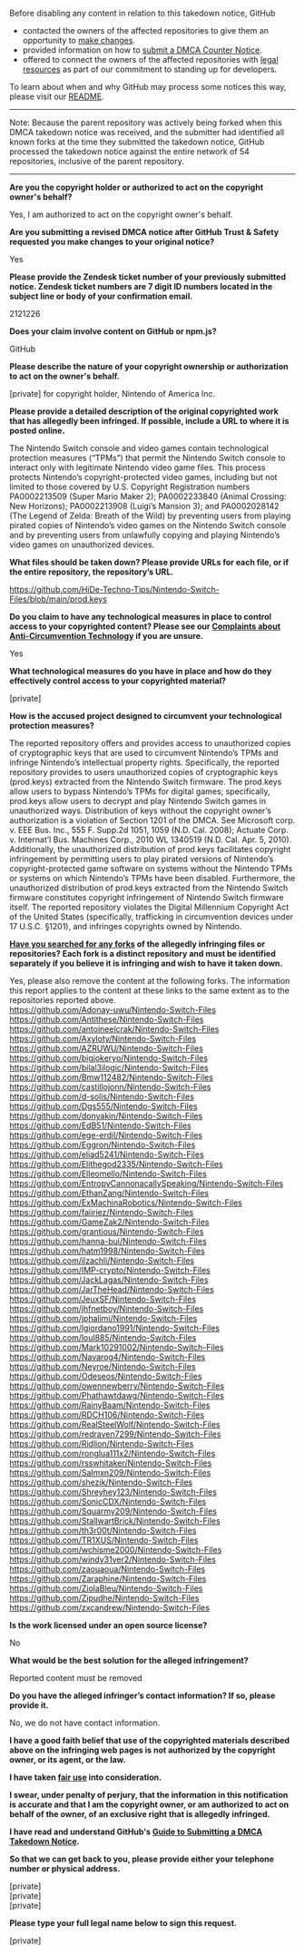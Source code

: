 Before disabling any content in relation to this takedown notice, GitHub
- contacted the owners of the affected repositories to give them an opportunity to [make changes](https://docs.github.com/en/github/site-policy/dmca-takedown-policy#a-how-does-this-actually-work).
- provided information on how to [submit a DMCA Counter Notice](https://docs.github.com/en/articles/guide-to-submitting-a-dmca-counter-notice).
- offered to connect the owners of the affected repositories with [legal resources](https://github.blog/2020-11-16-standing-up-for-developers-youtube-dl-is-back/#developer-defense-fund) as part of our commitment to standing up for developers.

To learn about when and why GitHub may process some notices this way, please visit our [README](https://github.com/github/dmca/blob/master/README.md#anatomy-of-a-takedown-notice).

---

Note: Because the parent repository was actively being forked when this DMCA takedown notice was received, and the submitter had identified all known forks at the time they submitted the takedown notice, GitHub processed the takedown notice against the entire network of 54 repositories, inclusive of the parent repository.

---

**Are you the copyright holder or authorized to act on the copyright owner's behalf?**  
  
Yes, I am authorized to act on the copyright owner's behalf.  
  
**Are you submitting a revised DMCA notice after GitHub Trust & Safety requested you make changes to your original notice?**  
  
Yes  
  
**Please provide the Zendesk ticket number of your previously submitted notice. Zendesk ticket numbers are 7 digit ID numbers located in the subject line or body of your confirmation email.**  
  
2121226  
  
**Does your claim involve content on GitHub or npm.js?**  
  
GitHub  
  
**Please describe the nature of your copyright ownership or authorization to act on the owner's behalf.**  
  
[private] for copyright holder, Nintendo of America Inc.  
  
**Please provide a detailed description of the original copyrighted work that has allegedly been infringed. If possible, include a URL to where it is posted online.**  
  
The Nintendo Switch console and video games contain technological protection measures (“TPMs”) that permit the Nintendo Switch console to interact only with legitimate Nintendo video game files. This process protects Nintendo’s copyright-protected video games, including but not limited to those covered by U.S. Copyright Registration numbers PA0002213509 (Super Mario Maker 2); PA0002233840 (Animal Crossing: New Horizons); PA0002213908 (Luigi’s Mansion 3); and PA0002028142 (The Legend of Zelda: Breath of the Wild) by preventing users from playing pirated copies of Nintendo’s video games on the Nintendo Switch console and by preventing users from unlawfully copying and playing Nintendo’s video games on unauthorized devices.  
  
**What files should be taken down? Please provide URLs for each file, or if the entire repository, the repository’s URL.**  
  
https://github.com/HiDe-Techno-Tips/Nintendo-Switch-Files/blob/main/prod.keys  
  
**Do you claim to have any technological measures in place to control access to your copyrighted content? Please see our <a href="https://docs.github.com/articles/guide-to-submitting-a-dmca-takedown-notice#complaints-about-anti-circumvention-technology">Complaints about Anti-Circumvention Technology</a> if you are unsure.**  
  
Yes  
  
**What technological measures do you have in place and how do they effectively control access to your copyrighted material?**  
  
[private] 
  
**How is the accused project designed to circumvent your technological protection measures?**  
  
The reported repository offers and provides access to unauthorized copies of cryptographic keys that are used to circumvent Nintendo’s TPMs and infringe Nintendo’s intellectual property rights. Specifically, the reported repository provides to users unauthorized copies of cryptographic keys (prod.keys) extracted from the Nintendo Switch firmware. The prod.keys allow users to bypass Nintendo’s TPMs for digital games; specifically, prod.keys allow users to decrypt and play Nintendo Switch games in unauthorized ways. Distribution of keys without the copyright owner’s authorization is a violation of Section 1201 of the DMCA. See Microsoft corp. v. EEE Bus. Inc., 555 F. Supp.2d 1051, 1059 (N.D. Cal. 2008); Actuate Corp. v. Internat’l Bus. Machines Corp., 2010 WL 1340519 (N.D. Cal. Apr. 5, 2010). Additionally, the unauthorized distribution of prod.keys facilitates copyright infringement by permitting users to play pirated versions of Nintendo’s copyright-protected game software on systems without the Nintendo TPMs or systems on which Nintendo’s TPMs have been disabled. Furthermore, the unauthorized distribution of prod.keys extracted from the Nintendo Switch firmware constitutes copyright infringement of Nintendo Switch firmware itself. The reported repository violates the Digital Millennium Copyright Act of the United States (specifically, trafficking in circumvention devices under 17 U.S.C. §1201), and infringes copyrights owned by Nintendo.  
  
**<a href="https://docs.github.com/articles/dmca-takedown-policy#b-what-about-forks-or-whats-a-fork">Have you searched for any forks</a> of the allegedly infringing files or repositories? Each fork is a distinct repository and must be identified separately if you believe it is infringing and wish to have it taken down.**  
  
Yes, please also remove the content at the following forks. The information this report applies to the content at these links to the same extent as to the repositories reported above.  
https://github.com/Adonay-uwu/Nintendo-Switch-Files  
https://github.com/Antithese/Nintendo-Switch-Files  
https://github.com/antoineelcrak/Nintendo-Switch-Files  
https://github.com/Axyloty/Nintendo-Switch-Files  
https://github.com/AZRUWU/Nintendo-Switch-Files  
https://github.com/bigjokeryo/Nintendo-Switch-Files  
https://github.com/bilal3ilogic/Nintendo-Switch-Files  
https://github.com/Bmw112482/Nintendo-Switch-Files  
https://github.com/castillojonn/Nintendo-Switch-Files  
https://github.com/d-solis/Nintendo-Switch-Files  
https://github.com/Dgs555/Nintendo-Switch-Files  
https://github.com/donyakin/Nintendo-Switch-Files  
https://github.com/EdB51/Nintendo-Switch-Files  
https://github.com/ege-erdil/Nintendo-Switch-Files  
https://github.com/Eggron/Nintendo-Switch-Files  
https://github.com/eliad5241/Nintendo-Switch-Files  
https://github.com/Elithegod2335/Nintendo-Switch-Files  
https://github.com/Elleomello/Nintendo-Switch-Files  
https://github.com/EntropyCannonacallySpeaking/Nintendo-Switch-Files  
https://github.com/EthanZang/Nintendo-Switch-Files  
https://github.com/ExMachinaRobotics/Nintendo-Switch-Files  
https://github.com/faiiriez/Nintendo-Switch-Files  
https://github.com/GameZak2/Nintendo-Switch-Files  
https://github.com/grantious/Nintendo-Switch-Files  
https://github.com/hanna-bui/Nintendo-Switch-Files  
https://github.com/hatm1998/Nintendo-Switch-Files  
https://github.com/ilzachli/Nintendo-Switch-Files  
https://github.com/IMP-crypto/Nintendo-Switch-Files  
https://github.com/JackLagas/Nintendo-Switch-Files  
https://github.com/JarTheHead/Nintendo-Switch-Files  
https://github.com/JeuxSF/Nintendo-Switch-Files  
https://github.com/jhfnetboy/Nintendo-Switch-Files  
https://github.com/jphalimi/Nintendo-Switch-Files  
https://github.com/lgiordano1991/Nintendo-Switch-Files  
https://github.com/loul885/Nintendo-Switch-Files  
https://github.com/Mark10291002/Nintendo-Switch-Files  
https://github.com/Navarog4/Nintendo-Switch-Files  
https://github.com/Neyroe/Nintendo-Switch-Files  
https://github.com/Odeseos/Nintendo-Switch-Files  
https://github.com/owennewberry/Nintendo-Switch-Files  
https://github.com/Phathawtdawg/Nintendo-Switch-Files  
https://github.com/RainyBaam/Nintendo-Switch-Files  
https://github.com/RDCH106/Nintendo-Switch-Files  
https://github.com/RealSteelWolf/Nintendo-Switch-Files  
https://github.com/redraven7299/Nintendo-Switch-Files  
https://github.com/Ridlion/Nintendo-Switch-Files  
https://github.com/ronglua111x2/Nintendo-Switch-Files  
https://github.com/rsswhitaker/Nintendo-Switch-Files  
https://github.com/Salmxn209/Nintendo-Switch-Files  
https://github.com/shezik/Nintendo-Switch-Files  
https://github.com/Shreyhey123/Nintendo-Switch-Files  
https://github.com/SonicCDX/Nintendo-Switch-Files  
https://github.com/Squarmy209/Nintendo-Switch-Files  
https://github.com/StallwartBrick/Nintendo-Switch-Files  
https://github.com/th3r00t/Nintendo-Switch-Files  
https://github.com/TR1XUS/Nintendo-Switch-Files  
https://github.com/wchisme2000/Nintendo-Switch-Files  
https://github.com/windy31ver2/Nintendo-Switch-Files  
https://github.com/zaouaoua/Nintendo-Switch-Files  
https://github.com/Zaraphine/Nintendo-Switch-Files  
https://github.com/ZiolaBleu/Nintendo-Switch-Files  
https://github.com/Zipudhe/Nintendo-Switch-Files  
https://github.com/zxcandrew/Nintendo-Switch-Files  
  
**Is the work licensed under an open source license?**  
  
No  
  
**What would be the best solution for the alleged infringement?**  
  
Reported content must be removed  
  
**Do you have the alleged infringer’s contact information? If so, please provide it.**  
  
No, we do not have contact information.  
  
**I have a good faith belief that use of the copyrighted materials described above on the infringing web pages is not authorized by the copyright owner, or its agent, or the law.**  
  
**I have taken <a href="https://www.lumendatabase.org/topics/22">fair use</a> into consideration.**  
  
**I swear, under penalty of perjury, that the information in this notification is accurate and that I am the copyright owner, or am authorized to act on behalf of the owner, of an exclusive right that is allegedly infringed.**  
  
**I have read and understand GitHub's <a href="https://docs.github.com/articles/guide-to-submitting-a-dmca-takedown-notice/">Guide to Submitting a DMCA Takedown Notice</a>.**  
  
**So that we can get back to you, please provide either your telephone number or physical address.**  
  
[private]  
[private]  
[private]  
  
**Please type your full legal name below to sign this request.**  
  
[private]  

